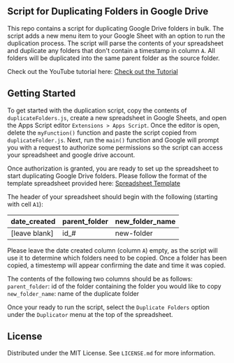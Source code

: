 <!-- DESCRIPTION -->
## Script for Duplicating Folders in Google Drive

This repo contains a script for duplicating Google Drive folders in bulk. The script adds a new menu item to your Google Sheet with an option to run the duplication process. The script will parse the contents of your spreadsheet and duplicate any folders that don't contain a timestamp in column `A`. All folders will be duplicated into the same parent folder as the source folder.

Check out the YouTube tutorial here: [Check out the Tutorial](https://youtu.be/GWnCoA3seVI)

## Getting Started

To get started with the duplication script, copy the contents of `duplicateFolders.js`, create a new spreadsheet in Google Sheets, and open the Apps Script editor `Extensions > Apps Script`. Once the editor is open, delete the `myFunction()` function and paste the script copied from `duplicateFolder.js`. Next, run the `main()` function and Google will prompt you with a request to authorize some permissions so the script can access your spreadsheet and google drive account. 

Once authorization is granted, you are ready to set up the spreadsheet to start duplicating Google Drive folders. Please follow the format of the template spreadsheet provided here: [Spreadsheet Template](https://docs.google.com/spreadsheets/d/1psxqXe_9PG5ITPYeU5Sk8Fm0PhjihfsphqN-TAkeEio/edit#gid=0)

The header of your spreadsheet should begin with the following (starting with cell `A1`): 

| date_created   | parent_folder | new_folder_name  |
|:---------------|:--------------|:-----------------|
| [leave blank]  | id_#          | new-folder       |

Please leave the date created column (column `A`) empty, as the script will use it to determine which folders need to be copied. Once a folder has been copied, a timestemp will appear confirming the date and time it was copied.

The contents of the following two columns should be as follows:\
`parent_folder`: id of the folder containing the folder you would like to copy\
`new_folder_name`: name of the duplicate folder

Once your ready to run the script, select the `Duplicate Folders` option under the `Duplicator` menu at the top of the spreadsheet.

<!-- LICENSE -->
## License

Distributed under the MIT License. See `LICENSE.md` for more information.